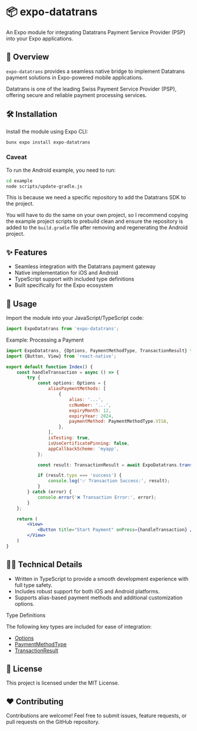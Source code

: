 # 📦 expo-datatrans

An Expo module for integrating Datatrans Payment Service Provider (PSP) into your Expo applications.

## 🚀 Overview

`expo-datatrans` provides a seamless native bridge to implement Datatrans payment solutions in Expo-powered mobile
applications.

Datatrans is one of the leading Swiss Payment Service Provider (PSP), offering secure and reliable payment processing services.

## 🛠 Installation

Install the module using Expo CLI:

```bash
bunx expo install expo-datatrans
```

### Caveat

To run the Android example, you need to run:

```bash
cd example
node scripts/update-gradle.js
```

This is because we need a specific repository to add the Datatrans SDK to the project. 

You will have to do the same on your own project, so I recommend copying the example project scripts to prebuild clean and ensure the repository is added to the `build.gradle` file after removing and regenerating the Android project.


## ✨ Features

- Seamless integration with the Datatrans payment gateway
- Native implementation for iOS and Android
- TypeScript support with included type definitions
- Built specifically for the Expo ecosystem

## 📖 Usage

Import the module into your JavaScript/TypeScript code:

```typescript
import ExpoDatatrans from 'expo-datatrans';
```

Example: Processing a Payment

```jsx
import ExpoDatatrans, {Options, PaymentMethodType, TransactionResult} from 'expo-datatrans';
import {Button, View} from 'react-native';

export default function Index() {
    const handleTransaction = async () => {
        try {
            const options: Options = {
                aliasPaymentMethods: [
                    {
                        alias: '...',
                        ccNumber: '...',
                        expiryMonth: 12,
                        expiryYear: 2024,
                        paymentMethod: PaymentMethodType.VISA,
                    },
                ],
                isTesting: true,
                isUseCertificatePinning: false,
                appCallbackScheme: 'myapp',
            };

            const result: TransactionResult = await ExpoDatatrans.transaction('mobileToken123', options);

            if (result.type === 'success') {
                console.log('✅ Transaction Success:', result);
            }
        } catch (error) {
            console.error('❌ Transaction Error:', error);
        }
    };

    return (
        <View>
            <Button title="Start Payment" onPress={handleTransaction} />
        </View>
    )
}
```

## 🧑‍💻 Technical Details
- Written in TypeScript to provide a smooth development experience with full type safety.
- Includes robust support for both iOS and Android platforms.
- Supports alias-based payment methods and additional customization options.

Type Definitions

The following key types are included for ease of integration:
- [Options](https://github.com/LivioGama/expo-datatrans/blob/main/src/ExpoDatatrans.types.ts)
- [PaymentMethodType]()
- [TransactionResult](https://github.com/LivioGama/expo-datatrans/blob/main/src/ExpoDatatrans.types.ts)

## 📄 License

This project is licensed under the MIT License.

## ❤️ Contributing

Contributions are welcome! Feel free to submit issues, feature requests, or pull requests on the GitHub repository.
